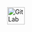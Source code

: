 <a href="https://gitlab.com/amar.albourm" target="_blank">
    <img src="https://github.com/user-attachments/assets/f8d099a9-2112-497b-98ab-e8c28a62b289" alt="GitLab" height="40" />
</a>

